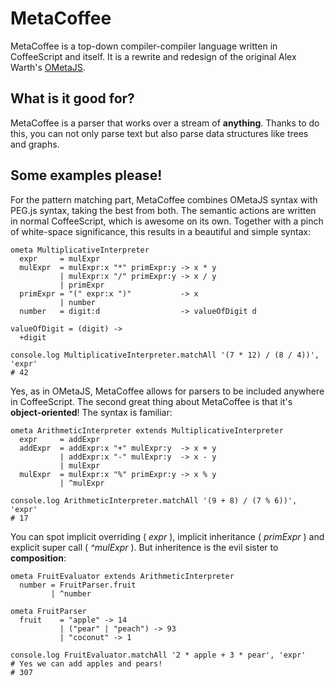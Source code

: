# MetaCoffee

MetaCoffee is a top-down compiler-compiler language written in CoffeeScript
and itself. It is a rewrite and redesign of the original Alex Warth's
[OMetaJS](https://github.com/alexwarth/ometa-js).

## What is it good for?

MetaCoffee is a parser that works over a stream of **anything**. 
Thanks to do this, you can not only parse text but also parse
data structures like trees and graphs.

## Some examples please!

For the pattern matching part, MetaCoffee combines OMetaJS syntax
with PEG.js syntax, taking the best from both. The semantic actions
are written in normal CoffeeScript, which is awesome on its own.
Together with a pinch of white-space significance, this
results in a beautiful and simple syntax:

```coffee-script
ometa MultiplicativeInterpreter
  expr     = mulExpr
  mulExpr  = mulExpr:x "*" primExpr:y -> x * y
           | mulExpr:x "/" primExpr:y -> x / y
           | primExpr
  primExpr = "(" expr:x ")"           -> x
           | number
  number   = digit:d                  -> valueOfDigit d

valueOfDigit = (digit) ->
  +digit

console.log MultiplicativeInterpreter.matchAll '(7 * 12) / (8 / 4))', 'expr' 
# 42
```
    
Yes, as in OMetaJS, MetaCoffee allows for parsers to be included anywhere in
CoffeeScript. The second great thing about MetaCoffee is that it's
**object-oriented**! The syntax is familiar:

```coffee-script
ometa ArithmeticInterpreter extends MultiplicativeInterpreter
  expr     = addExpr
  addExpr  = addExpr:x "+" mulExpr:y  -> x + y
           | addExpr:x "-" mulExpr:y  -> x - y
           | mulExpr
  mulExpr  = mulExpr:x "%" primExpr:y -> x % y
           | ^mulExpr
           
console.log ArithmeticInterpreter.matchAll '(9 + 8) / (7 % 6))', 'expr'           
# 17
```

You can spot implicit overriding ( *expr* ), implicit inheritance ( *primExpr* )
and explicit super call ( *^mulExpr* ). But inheritence is the evil sister
to **composition**:

```coffee-script
ometa FruitEvaluator extends ArithmeticInterpreter
  number = FruitParser.fruit
         | ^number
  
ometa FruitParser
  fruit    = "apple" -> 14
           | ("pear" | "peach") -> 93
           | "coconut" -> 1
           
console.log FruitEvaluator.matchAll '2 * apple + 3 * pear', 'expr'
# Yes we can add apples and pears!
# 307
```
